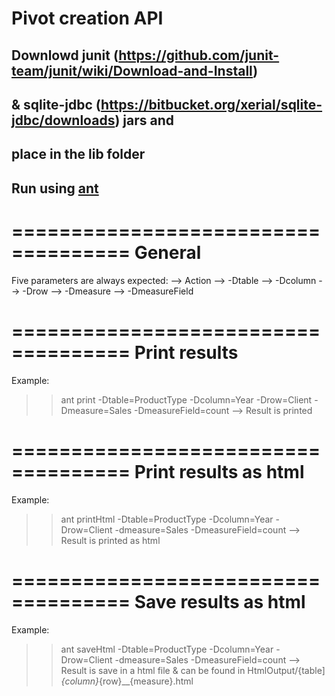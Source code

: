 Pivot creation API
======

## Downlowd junit (https://github.com/junit-team/junit/wiki/Download-and-Install) 
## & sqlite-jdbc (https://bitbucket.org/xerial/sqlite-jdbc/downloads) jars and 
## place in the lib folder

## Run using [ant](http://ant.apache.org/)

====================================
General
====================================
Five parameters are always expected:
--> Action
--> -Dtable
--> -Dcolumn
--> -Drow
--> -Dmeasure
--> -DmeasureField

====================================
Print results
====================================
Example:
>>ant print -Dtable=ProductType -Dcolumn=Year -Drow=Client -Dmeasure=Sales -DmeasureField=count
--> Result is printed

====================================
Print results as html
====================================
Example:
>>ant printHtml -Dtable=ProductType -Dcolumn=Year -Drow=Client -dmeasure=Sales -DmeasureField=count
--> Result is printed as html

====================================
Save results as html
====================================
Example:
>>ant saveHtml -Dtable=ProductType -Dcolumn=Year -Drow=Client -dmeasure=Sales -DmeasureField=count
--> Result is save in a html file & can be found in HtmlOutput/{table]_{column}_{row}__{measure}.html